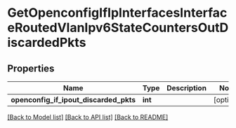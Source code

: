 # GetOpenconfigIfIpInterfacesInterfaceRoutedVlanIpv6StateCountersOutDiscardedPkts

## Properties
Name | Type | Description | Notes
------------ | ------------- | ------------- | -------------
**openconfig_if_ipout_discarded_pkts** | **int** |  | [optional] 

[[Back to Model list]](../README.md#documentation-for-models) [[Back to API list]](../README.md#documentation-for-api-endpoints) [[Back to README]](../README.md)


